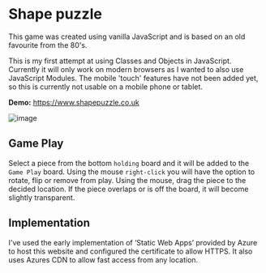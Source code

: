 # Shape puzzle


This game was created using vanilla JavaScript and is based on an old favourite from the 80's.

This is my first attempt at using Classes and Objects in JavaScript. Currently it will only work on modern browsers as I wanted to also use JavaScript Modules. The mobile 'touch' features have not been added yet, so this is currently not usable on a mobile phone or tablet.

**Demo:** https://www.shapepuzzle.co.uk

![image](https://user-images.githubusercontent.com/28670731/189527389-7ee5191d-e824-4024-839d-8cde9b57151b.png)

## Game Play

Select a piece from the bottom ```holding``` board and it will be added to the ```Game Play``` board. Using the mouse ```right-click``` you will have the option to rotate, flip or remove from play. Using the mouse, drag the piece to the decided location. If the piece overlaps or is off the board, it will become slightly transparent.

## Implementation

I've used the early implementation of ‘Static Web Apps’ provided by Azure to host this website and configured the certificate to allow HTTPS. It also uses Azures CDN to allow fast access from any location.

